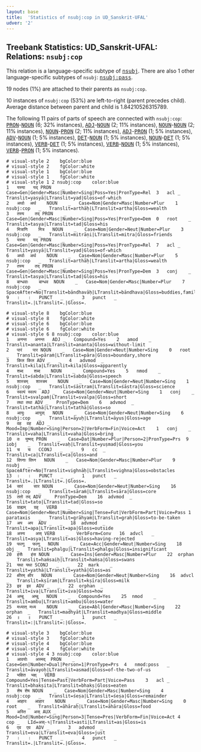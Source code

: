 ```yaml
---
layout: base
title:  'Statistics of nsubj:cop in UD_Sanskrit-UFAL'
udver: '2'
---
```


## Treebank Statistics: UD_Sanskrit-UFAL: Relations: `nsubj:cop`

This relation is a language-specific subtype of <tt><a href="sa_ufal-dep-nsubj.html">nsubj</a></tt>.
There are also 1 other language-specific subtypes of `nsubj`: <tt><a href="sa_ufal-dep-nsubj-pass.html">nsubj:pass</a></tt>.

19 nodes (1%) are attached to their parents as `nsubj:cop`.

10 instances of `nsubj:cop` (53%) are left-to-right (parent precedes child).
Average distance between parent and child is 1.84210526315789.

The following 11 pairs of parts of speech are connected with `nsubj:cop`: <tt><a href="sa_ufal-pos-PRON.html">PRON</a></tt>-<tt><a href="sa_ufal-pos-NOUN.html">NOUN</a></tt> (6; 32% instances), <tt><a href="sa_ufal-pos-ADJ.html">ADJ</a></tt>-<tt><a href="sa_ufal-pos-NOUN.html">NOUN</a></tt> (2; 11% instances), <tt><a href="sa_ufal-pos-NOUN.html">NOUN</a></tt>-<tt><a href="sa_ufal-pos-NOUN.html">NOUN</a></tt> (2; 11% instances), <tt><a href="sa_ufal-pos-NOUN.html">NOUN</a></tt>-<tt><a href="sa_ufal-pos-PRON.html">PRON</a></tt> (2; 11% instances), <tt><a href="sa_ufal-pos-ADJ.html">ADJ</a></tt>-<tt><a href="sa_ufal-pos-PRON.html">PRON</a></tt> (1; 5% instances), <tt><a href="sa_ufal-pos-ADV.html">ADV</a></tt>-<tt><a href="sa_ufal-pos-NOUN.html">NOUN</a></tt> (1; 5% instances), <tt><a href="sa_ufal-pos-DET.html">DET</a></tt>-<tt><a href="sa_ufal-pos-NOUN.html">NOUN</a></tt> (1; 5% instances), <tt><a href="sa_ufal-pos-NOUN.html">NOUN</a></tt>-<tt><a href="sa_ufal-pos-DET.html">DET</a></tt> (1; 5% instances), <tt><a href="sa_ufal-pos-VERB.html">VERB</a></tt>-<tt><a href="sa_ufal-pos-DET.html">DET</a></tt> (1; 5% instances), <tt><a href="sa_ufal-pos-VERB.html">VERB</a></tt>-<tt><a href="sa_ufal-pos-NOUN.html">NOUN</a></tt> (1; 5% instances), <tt><a href="sa_ufal-pos-VERB.html">VERB</a></tt>-<tt><a href="sa_ufal-pos-PRON.html">PRON</a></tt> (1; 5% instances).


~~~ conllu
# visual-style 2	bgColor:blue
# visual-style 2	fgColor:white
# visual-style 1	bgColor:blue
# visual-style 1	fgColor:white
# visual-style 1 2 nsubj:cop	color:blue
1	यस्या	यद्	PRON	_	Case=Gen|Gender=Masc|Number=Sing|Poss=Yes|PronType=Rel	3	acl	_	Translit=yasyā|LTranslit=yad|Gloss=of-which
2	अर्थाः	अर्थ	NOUN	_	Case=Nom|Gender=Masc|Number=Plur	1	nsubj:cop	_	Translit=arthāḥ|LTranslit=artha|Gloss=wealth
3	तस्य	तद्	PRON	_	Case=Gen|Gender=Masc|Number=Sing|Poss=Yes|PronType=Dem	0	root	_	Translit=tasya|LTranslit=tad|Gloss=his
4	मित्राणि	मित्र	NOUN	_	Case=Nom|Gender=Neut|Number=Plur	3	nsubj:cop	_	Translit=mitrāṇi|LTranslit=mitra|Gloss=friends
5	यस्या	यद्	PRON	_	Case=Gen|Gender=Masc|Number=Sing|Poss=Yes|PronType=Rel	7	acl	_	Translit=yasyā|LTranslit=yad|Gloss=of-which
6	अर्थाः	अर्थ	NOUN	_	Case=Nom|Gender=Masc|Number=Plur	5	nsubj:cop	_	Translit=arthāḥ|LTranslit=artha|Gloss=wealth
7	तस्य	तद्	PRON	_	Case=Gen|Gender=Masc|Number=Sing|Poss=Yes|PronType=Dem	3	conj	_	Translit=tasya|LTranslit=tad|Gloss=his
8	बान्धवाः	बान्धव	NOUN	_	Case=Nom|Gender=Masc|Number=Plur	7	nsubj:cop	_	SpaceAfter=No|Translit=bāndhavāḥ|LTranslit=bāndhava|Gloss=buddies,family
9	।	।	PUNCT	_	_	3	punct	_	Translit=.|LTranslit=.|Gloss=.

~~~


~~~ conllu
# visual-style 8	bgColor:blue
# visual-style 8	fgColor:white
# visual-style 6	bgColor:blue
# visual-style 6	fgColor:white
# visual-style 6 8 nsubj:cop	color:blue
1	अनन्त	अनन्त	ADJ	_	Compound=Yes	2	amod	_	Translit=ananta|LTranslit=ananta|Gloss=without-limit
2	पारं	पार	NOUN	_	Case=Nom|Gender=Neut|Number=Sing	0	root	_	Translit=pāraṁ|LTranslit=pāra|Gloss=boundary,shore
3	किल	किल	ADV	_	_	4	advmod	_	Translit=kila|LTranslit=kila|Gloss=apparently
4	शब्द	शब्द	NOUN	_	Compound=Yes	5	nmod	_	Translit=śabda|LTranslit=śabda|Gloss=speech
5	शास्त्रम्	शास्त्रम	NOUN	_	Case=Nom|Gender=Neut|Number=Sing	1	nsubj:cop	_	Translit=śāstram|LTranslit=śāstra|Gloss=science
6	स्वल्पं	स्वल्प	ADJ	_	Case=Nom|Gender=Neut|Number=Sing	1	conj	_	Translit=svalpaṁ|LTranslit=svalpa|Gloss=short
7	तथा	तथा	ADV	_	PronType=Dem	6	advmod	_	Translit=tathā|LTranslit=tathā|Gloss=so
8	आयुः	आयुस्	NOUN	_	Case=Nom|Gender=Neut|Number=Sing	6	nsubj:cop	_	Translit=āyuḥ|LTranslit=āyus|Gloss=age
9	वह	वह	ADJ	_	Mood=Imp|Number=Sing|Person=2|VerbForm=Fin|Voice=Act	1	conj	_	Translit=vaha|LTranslit=vaha|Gloss=bring
10	वः	युष्मद्	PRON	_	Case=Dat|Number=Plur|Person=2|PronType=Prs	9	iobj	_	Translit=vaḥ|LTranslit=yuṣmad|Gloss=you
11	च	च	CCONJ	_	_	9	cc	_	Translit=ca|LTranslit=ca|Gloss=and
12	विघ्नाः	विघ्न	NOUN	_	Case=Nom|Gender=Masc|Number=Plur	9	nsubj	_	SpaceAfter=No|Translit=vighnāḥ|LTranslit=vighna|Gloss=obstacles
13	।	।	PUNCT	_	_	1	punct	_	Translit=.|LTranslit=.|Gloss=.
14	सारं	सार	NOUN	_	Case=Nom|Gender=Neut|Number=Sing	16	nsubj:cop	_	Translit=sāraṁ|LTranslit=sāra|Gloss=core
15	ततो	तद्	ADV	_	PronType=Dem	16	advmod	_	Translit=tato|LTranslit=tad|Gloss=so
16	ग्राह्यम्	ग्रह्	VERB	_	Case=Nom|Gender=Neut|Number=Sing|Tense=Fut|VerbForm=Part|Voice=Pass	1	parataxis	_	Translit=grāhyam|LTranslit=grah|Gloss=to-be-taken
17	अप	अप	ADV	_	_	18	advmod	_	Translit=apa|LTranslit=apa|Gloss=outside
18	अस्य	अस्	VERB	_	VerbForm=Conv	16	advcl	_	Translit=asya|LTranslit=as|Gloss=having-rejected
19	फल्गु	फल्गु	NOUN	_	Case=Acc|Gender=Neut|Number=Sing	18	obj	_	Translit=phalgu|LTranslit=phalgu|Gloss=insignificant
20	हंसैः	हंस	NOUN	_	Case=Ins|Gender=Masc|Number=Plur	22	orphan	_	Translit=haṁsaiḥ|LTranslit=haṁsa|Gloss=swans
21	यथा	यथा	SCONJ	_	_	22	mark	_	Translit=yathā|LTranslit=yathā|Gloss=as
22	क्षीरम्	क्षीर	NOUN	_	Case=Nom|Gender=Neut|Number=Sing	16	advcl	_	Translit=kṣīram|LTranslit=kṣīra|Gloss=milk
23	इव	इव	ADV	_	_	22	orphan	_	Translit=iva|LTranslit=iva|Gloss=how
24	अम्बु	अम्बु	NOUN	_	Compound=Yes	25	nmod	_	Translit=ambu|LTranslit=ambu|Gloss=water
25	मध्यात्	मध्य	NOUN	_	Case=Abl|Gender=Masc|Number=Sing	22	orphan	_	Translit=madhyāt|LTranslit=madhya|Gloss=middle
26	॥	॥	PUNCT	_	_	1	punct	_	Translit=:|LTranslit=:|Gloss=.

~~~


~~~ conllu
# visual-style 3	bgColor:blue
# visual-style 3	fgColor:white
# visual-style 4	bgColor:blue
# visual-style 4	fgColor:white
# visual-style 4 3 nsubj:cop	color:blue
1	आवयोः	अस्मद्	PRON	_	Case=Gen|Number=Dual|Person=1|PronType=Prs	4	nmod:poss	_	Translit=āvayoḥ|LTranslit=asmad|Gloss=of-the-two-of-us
2	भक्षित	भक्ष्	VERB	_	Compound=Yes|Tense=Past|VerbForm=Part|Voice=Pass	3	acl	_	Translit=bhakṣita|LTranslit=bhakṣ|Gloss=eaten
3	शेष	शेष	NOUN	_	Case=Nom|Gender=Masc|Number=Sing	4	nsubj:cop	_	Translit=śeṣa|LTranslit=śeṣa|Gloss=remainder
4	आहारः	आहार	NOUN	_	Case=Nom|Gender=Masc|Number=Sing	0	root	_	Translit=āhāraḥ|LTranslit=āhāra|Gloss=food
5	अस्ति	अस्	AUX	_	Mood=Ind|Number=Sing|Person=3|Tense=Pres|VerbForm=Fin|Voice=Act	4	cop	_	LId=अस्-१|Translit=asti|LTranslit=as|Gloss=is
6	एव	एव	ADV	_	_	3	advmod	_	Translit=eva|LTranslit=eva|Gloss=just
7	।	।	PUNCT	_	_	4	punct	_	Translit=.|LTranslit=.|Gloss=.

~~~


